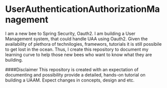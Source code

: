# UserAuthenticationAuthorizationManagement
I am a new bee to Spring Security, Oauth2. I am building a User Management system, that could handle UAA using Oauth2. Given the availability of plethora of technilogies, framewors, tutorials it is still possibile to get lost in the ocean. Thus, I create this repository to document my learning curve to help those new bees who want to know what they are building.

####Disclaimer
This repository is created with an expectation of documenting and possibility provide a detailed, hands-on tutorial on building a UAAM.
Expect changes in concepts, design and etc.
